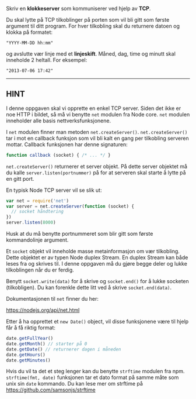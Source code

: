 Skriv en **klokkeserver** som kommuniserer ved hjelp av **TCP**.

Du skal lytte på TCP tilkoblinger på porten som vil bli gitt som første argument til ditt program. For hver tilkobling skal du returnere datoen og klokka på formatet:

```
"YYYY-MM-DD hh:mm"
```

og avslutte vær linje med et **linjeskift**. Måned, dag, time og minutt skal inneholde 2 heltall. For eksempel:

```
"2013-07-06 17:42"
```

----------------------------------------------------------------------
## HINT

I denne oppgaven skal vi opprette en enkel TCP server. Siden det ikke er noe HTTP i bildet, så må vi benytte `net` modulen fra Node core. `net` modulen inneholder alle basis nettverksfunksjonene.

I `net` modulen finner man metoden `net.createServer()`. `net.createServer()` tar i mot en callback funksjon som vil bli kalt en gang per tilkobling serveren mottar. Callback funksjonen har denne signaturen:

```js
function callback (socket) { /* ... */ }
```

`net.createServer()` returnerer et server objekt. På dette server objektet må du kalle `server.listen(portnummer)` på for at serveren skal starte å lytte på en gitt port.

En typisk Node TCP server vil se slik ut:

```js
var net = require('net')
var server = net.createServer(function (socket) {
  // socket håndtering
})
server.listen(8000)
```

Husk at du må benytte portnummeret som blir gitt som første kommandolinje argument.

Et `socket` objekt vil inneholde masse metainformasjon om vær tilkobling. Dette objektet er av typen Node duplex Stream. En duplex Stream kan både leses fra og skrives til. I denne oppgaven må du gjøre begge deler og lukke tilkoblingen når du er ferdig.

Benytt `socket.write(data)` for å skrive og `socket.end()` for å lukke socketen (tilkobligen). Du kan forenkle dette litt ved å skrive `socket.end(data)`.

Dokumentasjonen til `net` finner du her:

  https://nodejs.org/api/net.html

Etter å ha opprettet et `new Date()` object, vil disse funksjonene være til hjelp får å få riktig format:

```js
date.getFullYear()
date.getMonth() // starter på 0
date.getDate() // returnerer dagen i måneden
date.getHours()
date.getMinutes()
```

Hvis du vil ta det et steg lenger kan du benytte `strftime` modulen fra npm. `strftime(fmt, date)` funksjonen tar et dato format på samme måte som unix sin `date` kommando. Du kan lese mer om strftime på https://github.com/samsonjs/strftime
